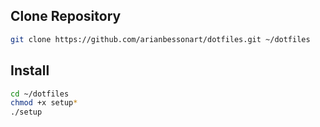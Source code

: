 ## Clone Repository

```bash
git clone https://github.com/arianbessonart/dotfiles.git ~/dotfiles
```

## Install

```bash
cd ~/dotfiles
chmod +x setup*
./setup
```
